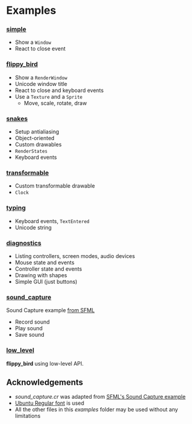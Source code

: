 Examples
========

### [simple](simple.cr)

- Show a `Window`
- React to close event

### [flippy_bird](flippy_bird.cr)

- Show a `RenderWindow`
- Unicode window title
- React to close and keyboard events
- Use a `Texture` and a `Sprite`
    - Move, scale, rotate, draw

### [snakes](snakes.cr)

- Setup antialiasing
- Object-oriented
- Custom drawables
- `RenderStates`
- Keyboard events

### [transformable](transformable.cr)

- Custom transformable drawable
- `Clock`

### [typing](typing.cr)

- Keyboard events, `TextEntered`
- Unicode string

### [diagnostics](diagnostics.cr)

- Listing controllers, screen modes, audio devices
- Mouse state and events
- Controller state and events
- Drawing with shapes
- Simple GUI (just buttons)

### [sound_capture](sound_capture.cr)

Sound Capture example [from SFML][sound_capture]

- Record sound
- Play sound
- Save sound

### [low_level](low_level.cr)

**flippy_bird** using low-level API.


Acknowledgements
----------------

- *sound_capture.cr* was adapted from [SFML's Sound Capture example][sound_capture]
- [Ubuntu Regular font](http://font.ubuntu.com/#charset-regular) is used
- All the other files in this *examples* folder may be used without any limitations


[sound_capture]: https://github.com/LaurentGomila/SFML/blob/master/examples/sound_capture/
